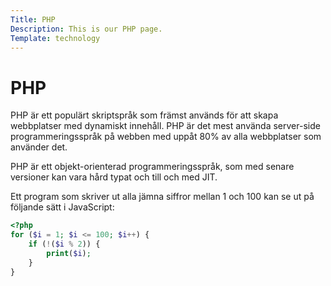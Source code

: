 ```yaml
---
Title: PHP
Description: This is our PHP page.
Template: technology
---
```


# PHP

PHP är ett populärt skriptspråk som främst används för att skapa webbplatser med dynamiskt innehåll. PHP är det mest använda server-side programmeringsspråk på webben med uppåt 80% av alla webbplatser som använder det.

PHP är ett objekt-orienterad programmeringsspråk, som med senare versioner kan vara hård typat och till och med JIT.

Ett program som skriver ut alla jämna siffror mellan 1 och 100 kan se ut på följande sätt i JavaScript:

```php
<?php
for ($i = 1; $i <= 100; $i++) {
    if (!($i % 2)) {
        print($i);
    }
}
```
